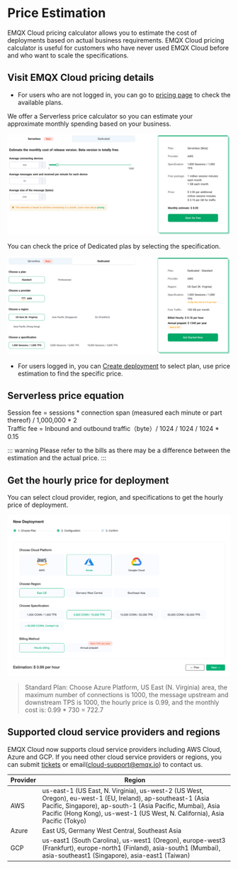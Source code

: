 # Price Estimation

EMQX Cloud pricing calculator allows you to estimate the cost of deployments based on actual business requirements. EMQX Cloud pricing calculator is useful for customers who have never used EMQX Cloud before and who want to scale the specifications.



## Visit EMQX Cloud pricing details

- For users who are not logged in, you can go to [pricing page](https://www.emqx.com/en/cloud/pricing) to check the available plans.

We offer a Serverless price calculator so you can estimate your approximate monthly spending based on your business.

![calculator](./_assets/calculator_serverless.png)

You can check the price of Dedicated plas by selecting the specification.

![calculator](./_assets/calculator_dedicated.png)


- For users logged in, you can [Create deployment](https://cloud-intl.emqx.com/console/deployments/0?oper=new) to select plan, use price estimation to find the specific price.


## Serverless price equation
Session fee = sessions * connection span (measured each minute or part thereof) / 1,000,000 * 2 <br />
Traffic fee = Inbound and outbound traffic（byte）/ 1024 / 1024 / 1024 * 0.15


::: warning
Please refer to the bills as there may be a difference between the estimation and the actual price.
:::


## Get the hourly price for deployment

You can select cloud provider, region, and specifications to get the hourly price of deployment.
  
  ![deployment_price](./_assets/calculator.png)

> Standard Plan: Choose Azure Platform, US East (N. Virginia) area, the maximum number of connections is 1000, the message upstream and downstream TPS is 1000, the hourly price is 0.99, and the monthly cost is: 0.99 * 730 = 722.7


## Supported cloud service providers and regions

EMQX Cloud now supports cloud service providers including AWS Cloud, Azure and GCP. If you need other cloud service providers or regions, you can submit [tickets](../feature/tickets.md) or email(cloud-support@emqx.io) to contact us.

| Provider | Region                                                       |
| -------- | ------------------------------------------------------------ |
| AWS      | us-east-1 (US East, N. Virginia), us-west-2 (US West, Oregon), eu-west-1 (EU, Ireland), ap-southeast-1 (Asia Pacific, Singapore), ap-south-1 (Asia Pacific, Mumbai), Asia Pacific (Hong Kong), us-west-1 (US West, N. California), Asia Pacific (Tokyo) |
| Azure    | East US, Germany West Central, Southeast Asia |
| GCP      | us-east1 (South Carolina), us-west1 (Oregon), europe-west3 (Frankfurt), europe-north1 (Finland), asia-south1 (Mumbai), asia-southeast1 (Singapore), asia-east1 (Taiwan) |